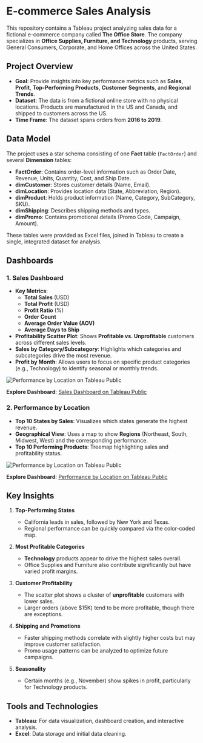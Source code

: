# E-commerce Sales Analysis

This repository contains a Tableau project analyzing sales data for a fictional e-commerce company called **The Office Store**. The company specializes in **Office Supplies, Furniture, and Technology** products, serving General Consumers, Corporate, and Home Offices across the United States.

## Project Overview

- **Goal**: Provide insights into key performance metrics such as **Sales**, **Profit**, **Top-Performing Products**, **Customer Segments**, and **Regional Trends**.
- **Dataset**: The data is from a fictional online store with no physical locations. Products are manufactured in the US and Canada, and shipped to customers across the US.
- **Time Frame**: The dataset spans orders from **2016 to 2019**.

## Data Model

The project uses a star schema consisting of one **Fact** table (`FactOrder`) and several **Dimension** tables:

- **FactOrder**: Contains order-level information such as Order Date, Revenue, Units, Quantity, Cost, and Ship Date.
- **dimCustomer**: Stores customer details (Name, Email).
- **dimLocation**: Provides location data (State, Abbreviation, Region).
- **dimProduct**: Holds product information (Name, Category, SubCategory, SKU).
- **dimShipping**: Describes shipping methods and types.
- **dimPromo**: Contains promotional details (Promo Code, Campaign, Amount).

These tables were provided as Excel files, joined in Tableau to create a single, integrated dataset for analysis.

## Dashboards

### 1. Sales Dashboard
- **Key Metrics**:  
  - **Total Sales** (USD)  
  - **Total Profit** (USD)  
  - **Profit Ratio** (%)  
  - **Order Count**  
  - **Average Order Value (AOV)**  
  - **Average Days to Ship**  
- **Profitability Scatter Plot**: Shows **Profitable vs. Unprofitable** customers across different sales levels.  
- **Sales by Category/Subcategory**: Highlights which categories and subcategories drive the most revenue.  
- **Profit by Month**: Allows users to focus on specific product categories (e.g., Technology) to identify seasonal or monthly trends.

![Performance by Location on Tableau Public](https://github.com/vincenzomaltese/The-Office-Store-E-commerce-Sales-Analysis/blob/main/images/Sales_Dashboard.jpg)

**Explore Dashboard**: [Sales Dashboard on Tableau Public](https://public.tableau.com/app/profile/vincenzo.maltese1450/viz/CaseStudyTheOfficeStore-SalesDashboard/SalesDashboard)
### 2. Performance by Location
- **Top 10 States by Sales**: Visualizes which states generate the highest revenue.  
- **Geographical View**: Uses a map to show **Regions** (Northeast, South, Midwest, West) and the corresponding performance.  
- **Top 10 Performing Products**: Treemap highlighting sales and profitability status.

![Performance by Location on Tableau Public](https://github.com/vincenzomaltese/The-Office-Store-E-commerce-Sales-Analysis/blob/main/images/Performance%20by%20Location.jpg)

**Explore Dashboard**: [Performance by Location on Tableau Public](https://public.tableau.com/app/profile/vincenzo.maltese1450/viz/CaseStudyTheOfficeStore-PerformancebyLocation/PerformancebyLocation)

## Key Insights

1. **Top-Performing States**  
   - California leads in sales, followed by New York and Texas.  
   - Regional performance can be quickly compared via the color-coded map.

2. **Most Profitable Categories**  
   - **Technology** products appear to drive the highest sales overall.  
   - Office Supplies and Furniture also contribute significantly but have varied profit margins.

3. **Customer Profitability**  
   - The scatter plot shows a cluster of **unprofitable** customers with lower sales.  
   - Larger orders (above \$15K) tend to be more profitable, though there are exceptions.

4. **Shipping and Promotions**  
   - Faster shipping methods correlate with slightly higher costs but may improve customer satisfaction.  
   - Promo usage patterns can be analyzed to optimize future campaigns.

5. **Seasonality**  
   - Certain months (e.g., November) show spikes in profit, particularly for Technology products.

## Tools and Technologies

- **Tableau**: For data visualization, dashboard creation, and interactive analysis.  
- **Excel**: Data storage and initial data cleaning.  

